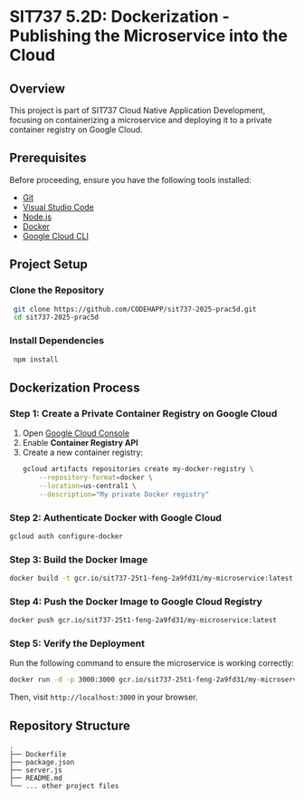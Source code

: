 # SIT737 5.2D: Dockerization - Publishing the Microservice into the Cloud

## Overview
This project is part of SIT737 Cloud Native Application Development, focusing on containerizing a microservice and deploying it to a private container registry on Google Cloud.

## Prerequisites
Before proceeding, ensure you have the following tools installed:
- [Git](https://git-scm.com/)
- [Visual Studio Code](https://code.visualstudio.com/)
- [Node.js](https://nodejs.org/en/download/)
- [Docker](https://www.docker.com/)
- [Google Cloud CLI](https://cloud.google.com/sdk/docs/install)

## Project Setup
### Clone the Repository
```sh
 git clone https://github.com/CODEHAPP/sit737-2025-prac5d.git
 cd sit737-2025-prac5d
```

### Install Dependencies
```sh
 npm install
```

## Dockerization Process
### Step 1: Create a Private Container Registry on Google Cloud
1. Open [Google Cloud Console](https://console.cloud.google.com/)
2. Enable **Container Registry API**
3. Create a new container registry:
   ```sh
   gcloud artifacts repositories create my-docker-registry \
       --repository-format=docker \
       --location=us-central1 \
       --description="My private Docker registry"
   ```

### Step 2: Authenticate Docker with Google Cloud
```sh
gcloud auth configure-docker
```

### Step 3: Build the Docker Image
```sh
docker build -t gcr.io/sit737-25t1-feng-2a9fd31/my-microservice:latest .
```

### Step 4: Push the Docker Image to Google Cloud Registry
```sh
docker push gcr.io/sit737-25t1-feng-2a9fd31/my-microservice:latest
```

### Step 5: Verify the Deployment
Run the following command to ensure the microservice is working correctly:
```sh
docker run -d -p 3000:3000 gcr.io/sit737-25t1-feng-2a9fd31/my-microservice:latest
```
Then, visit `http://localhost:3000` in your browser.

## Repository Structure
```
.
├── Dockerfile
├── package.json
├── server.js
├── README.md
└── ... other project files
```


